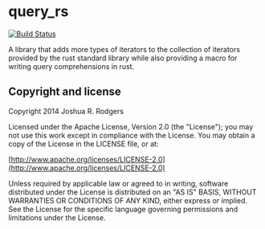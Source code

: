 # query_rs
[![Build Status](https://travis-ci.org/Mr-Byte/query_rs.svg?branch=master)](https://travis-ci.org/Mr-Byte/query_rs)

A library that adds more types of iterators to the collection of iterators provided by the rust standard library while also providing a macro for writing query comprehensions in rust.

## Copyright and license

Copyright 2014 Joshua R. Rodgers

Licensed under the Apache License, Version 2.0 (the "License");
you may not use this work except in compliance with the License.
You may obtain a copy of the License in the LICENSE file, or at:

  [http://www.apache.org/licenses/LICENSE-2.0](http://www.apache.org/licenses/LICENSE-2.0)

Unless required by applicable law or agreed to in writing, software
distributed under the License is distributed on an "AS IS" BASIS,
WITHOUT WARRANTIES OR CONDITIONS OF ANY KIND, either express or implied.
See the License for the specific language governing permissions and
limitations under the License.